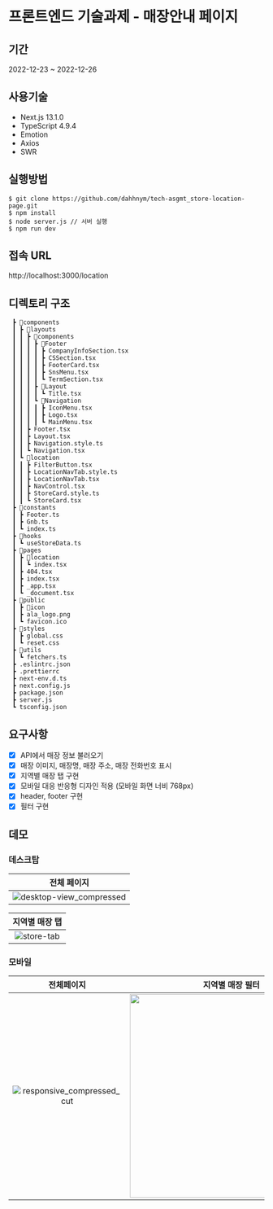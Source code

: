 # 프론트엔드 기술과제 - 매장안내 페이지

## 기간

2022-12-23 ~ 2022-12-26

## 사용기술

- Next.js 13.1.0
- TypeScript 4.9.4
- Emotion
- Axios
- SWR

## 실행방법

```
$ git clone https://github.com/dahhnym/tech-asgmt_store-location-page.git
$ npm install
$ node server.js // 서버 실행
$ npm run dev
```

## 접속 URL

http://localhost:3000/location

## 디렉토리 구조

```
 ┣ 📂components
 ┃ ┣ 📂layouts
 ┃ ┃ ┣ 📂components
 ┃ ┃ ┃ ┣ 📂Footer
 ┃ ┃ ┃ ┃ ┣ CompanyInfoSection.tsx
 ┃ ┃ ┃ ┃ ┣ CSSection.tsx
 ┃ ┃ ┃ ┃ ┣ FooterCard.tsx
 ┃ ┃ ┃ ┃ ┣ SnsMenu.tsx
 ┃ ┃ ┃ ┃ ┗ TermSection.tsx
 ┃ ┃ ┃ ┣ 📂Layout
 ┃ ┃ ┃ ┃ ┗ Title.tsx
 ┃ ┃ ┃ ┗ 📂Navigation
 ┃ ┃ ┃ ┃ ┣ IconMenu.tsx
 ┃ ┃ ┃ ┃ ┣ Logo.tsx
 ┃ ┃ ┃ ┃ ┗ MainMenu.tsx
 ┃ ┃ ┣ Footer.tsx
 ┃ ┃ ┣ Layout.tsx
 ┃ ┃ ┣ Navigation.style.ts
 ┃ ┃ ┗ Navigation.tsx
 ┃ ┗ 📂location
 ┃ ┃ ┣ FilterButton.tsx
 ┃ ┃ ┣ LocationNavTab.style.ts
 ┃ ┃ ┣ LocationNavTab.tsx
 ┃ ┃ ┣ NavControl.tsx
 ┃ ┃ ┣ StoreCard.style.ts
 ┃ ┃ ┗ StoreCard.tsx
 ┣ 📂constants
 ┃ ┣ Footer.ts
 ┃ ┣ Gnb.ts
 ┃ ┗ index.ts
 ┣ 📂hooks
 ┃ ┗ useStoreData.ts
 ┣ 📂pages
 ┃ ┣ 📂location
 ┃ ┃ ┗ index.tsx
 ┃ ┣ 404.tsx
 ┃ ┣ index.tsx
 ┃ ┣ _app.tsx
 ┃ ┗ _document.tsx
 ┣ 📂public
 ┃ ┣ 📂icon
 ┃ ┣ ala_logo.png
 ┃ ┗ favicon.ico
 ┣ 📂styles
 ┃ ┣ global.css
 ┃ ┗ reset.css
 ┣ 📂utils
 ┃ ┗ fetchers.ts
 ┣ .eslintrc.json
 ┣ .prettierrc
 ┣ next-env.d.ts
 ┣ next.config.js
 ┣ package.json
 ┣ server.js
 ┗ tsconfig.json
```

## 요구사항

- [x] API에서 매장 정보 불러오기
- [x] 매장 이미지, 매장명, 매장 주소, 매장 전화번호 표시
- [x] 지역별 매장 탭 구현
- [x] 모바일 대응 반응형 디자인 적용 (모바일 화면 너비 768px)
- [x] header, footer 구현
- [x] 필터 구현

## 데모

### 데스크탑

|                                                            전체 페이지                                                            |
| :-------------------------------------------------------------------------------------------------------------------------------: |
| ![desktop-view_compressed](https://user-images.githubusercontent.com/74545780/209479820-e414ba9e-4b81-47cc-bed4-a09d2cc631ca.gif) |

|                                                   지역별 매장 탭                                                    |
| :-----------------------------------------------------------------------------------------------------------------: |
| ![store-tab](https://user-images.githubusercontent.com/74545780/209479844-b40d223b-a733-46a1-86fd-7e72b99f62f3.gif) |

### 모바일

|                                                             전체페이지                                                              |                                                         지역별 매장 필터                                                          |
| :---------------------------------------------------------------------------------------------------------------------------------: | :-------------------------------------------------------------------------------------------------------------------------------: |
| ![responsive_compressed_cut](https://user-images.githubusercontent.com/74545780/209480069-57a38237-60fc-46ca-bc98-47a3217dd299.gif) | <img src="https://user-images.githubusercontent.com/74545780/209480070-22112662-900b-4f70-807b-9ca238f64f0c.gif" width="400px" /> |
